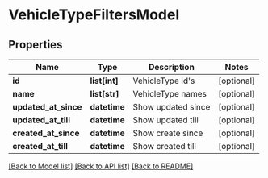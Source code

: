 # VehicleTypeFiltersModel

## Properties
Name | Type | Description | Notes
------------ | ------------- | ------------- | -------------
**id** | **list[int]** | VehicleType id&#39;s | [optional] 
**name** | **list[str]** | VehicleType names | [optional] 
**updated_at_since** | **datetime** | Show updated since | [optional] 
**updated_at_till** | **datetime** | Show updated till | [optional] 
**created_at_since** | **datetime** | Show create since | [optional] 
**created_at_till** | **datetime** | Show created till | [optional] 

[[Back to Model list]](../README.md#documentation-for-models) [[Back to API list]](../README.md#documentation-for-api-endpoints) [[Back to README]](../README.md)


